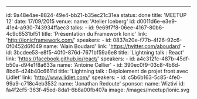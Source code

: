 ---
id: 9a48e4ae-8824-49e4-bb21-b35ec21c31ea
status: done
title: 'MEETUP 12'
date: 17/09/2015
venue:
    name: 'Atelier Iceberg'
    id: d0011d6e-e3e9-41e4-a930-743934ffaec3
talks:
    -
        id: 9e69f7f8-06ee-4167-80b6-4c9c6531bf51
        title: 'Présentation du Framework Ionic'
        link: 'http://ionicframework.com/'
        speakers:
            -
                id: 0837e20e-f77b-4f26-92c6-0f0452d6f049
                name: 'Alain Boudard'
                link: 'https://twitter.com/aboudard'
    -
        id: 3bcdee53-e8f5-40f0-876d-7671bf59a6e8
        title: 'Lightning talk : React'
        link: 'https://facebook.github.io/react/'
        speakers:
            -
                id: a4c312fc-487b-45df-b50a-d94e1f8a633a
                name: 'Antoine Cellier'
    -
        id: 390ec0f9-03c8-4b6d-8bd6-d24b40c6611d
        title: 'Lightning talk : Déploiement de projet front avec Lidlet'
        link: 'http://www.lidlet.com/'
        speakers:
            -
                id: c5b6b163-5c85-4fe0-99a9-c718c4eb3532
                name: 'Jonathan Redoute'
sponsor: 
    name: Wiztivi
    id: fa4f2cf5-363f-45ed-8da1-6b8a00fb407a
image: /images/meetup/ionic.svg
